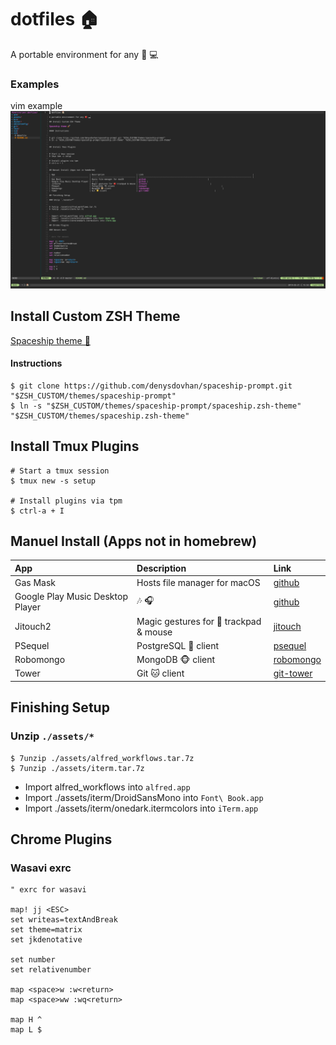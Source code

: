 # dotfiles 🏠

A portable environment for any 🍎 💻

### Examples

vim example
![work space example](./assets/vim-example.png)

## Install Custom ZSH Theme

[Spaceship theme 🚀](https://github.com/denysdovhan/spaceship-prompt)

#### Instructions

```shell
$ git clone https://github.com/denysdovhan/spaceship-prompt.git "$ZSH_CUSTOM/themes/spaceship-prompt"
$ ln -s "$ZSH_CUSTOM/themes/spaceship-prompt/spaceship.zsh-theme" "$ZSH_CUSTOM/themes/spaceship.zsh-theme"
```

## Install Tmux Plugins

```shell
# Start a tmux session
$ tmux new -s setup

# Install plugins via tpm
$ ctrl-a + I
```

## Manuel Install (Apps not in homebrew)

| App                              | Description                            | Link                                                                                               |
| :------------------------------- | :------------------------------------- | :------------------------------------------------------------------------------------------------- |
| Gas Mask                         | Hosts file manager for macOS           | [github](https://github.com/2ndalpha/gasmask)                                                      |
| Google Play Music Desktop Player | 🎶 🎧                                  | [github](https://github.com/MarshallOfSound/Google-Play-Music-Desktop-Player-UNOFFICIAL-/releases) |
| Jitouch2                         | Magic gestures for 🍎 trackpad & mouse | [jitouch](https://www.jitouch.com/download/)                                                       |
| PSequel                          | PostgreSQL 🐘 client                   | [psequel](http://www.psequel.com/)                                                                 |
| Robomongo                        | MongoDB 🐵 client                      | [robomongo](https://robomongo.org/)                                                                |
| Tower                            | Git 🐱 client                          | [git-tower](https://www.git-tower.com/mac)                                                         |

## Finishing Setup

### Unzip `./assets/*`

```shell
$ 7unzip ./assets/alfred_workflows.tar.7z
$ 7unzip ./assets/iterm.tar.7z
```

- Import alfred_workflows into `alfred.app`
- Import ./assets/iterm/DroidSansMono into `Font\ Book.app`
- Import ./assets/iterm/onedark.itermcolors into `iTerm.app`

## Chrome Plugins

### Wasavi exrc

```vim
" exrc for wasavi

map! jj <ESC>
set writeas=textAndBreak
set theme=matrix
set jkdenotative

set number
set relativenumber

map <space>w :w<return>
map <space>ww :wq<return>

map H ^
map L $
```
